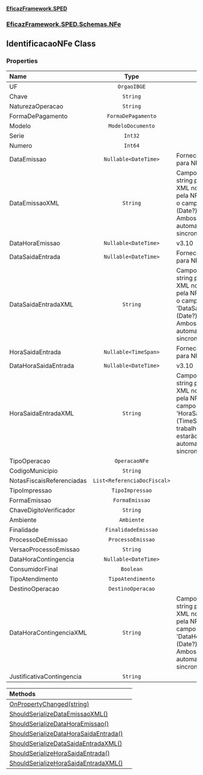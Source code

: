 #### [EficazFramework.SPED](EficazFrameworkSPED.md 'EficazFramework SPED')
### [EficazFramework.SPED.Schemas.NFe](EficazFramework.SPED.Schemas.NFe.md 'EficazFramework.SPED.Schemas.NFe')

## IdentificacaoNFe Class
### Properties

| Name | Type | |
| :--- | :---: | :--- |
| UF | `OrgaoIBGE` |  |
| Chave | `String` |  |
| NaturezaOperacao | `String` |  |
| FormaDePagamento | `FormaDePagamento` |  |
| Modelo | `ModeloDocumento` |  |
| Serie | `Int32` |  |
| Numero | `Int64` |  |
| DataEmissao | `Nullable<DateTime>` | Fornece valores válidos para NFe 2.00 e 3.10 |
| DataEmissaoXML | `String` | Campo em formato string para escrita do XML no padrão exigido pela NF-e 2.00            Utilize o campo 'DataEmissao' (Date?) para trabalho. Ambos estarão            automaticamente em sincronia |
| DataHoraEmissao | `Nullable<DateTime>` | v3.10 |
| DataSaidaEntrada | `Nullable<DateTime>` | Fornece valores válidos para NFe 2.00 e 3.10 |
| DataSaidaEntradaXML | `String` | Campo em formato string para escrita do XML no padrão exigido pela NF-e 2.00            Utilize o campo 'DataSaidaEntrada' (Date?) para trabalho. Ambos estarão            automaticamente em sincronia |
| HoraSaidaEntrada | `Nullable<TimeSpan>` | Fornece valores válidos para NFe 2.00 e 3.10 |
| DataHoraSaidaEntrada | `Nullable<DateTime>` | v3.10 |
| HoraSaidaEntradaXML | `String` | Campo em formato string para escrita do XML no padrão exigido pela NF-e            Utilize o campo 'HoraSaidaEntrada' (TimeSpan?) para trabalho. Ambos estarão            automaticamente em sincronia |
| TipoOperacao | `OperacaoNFe` |  |
| CodigoMunicipio | `String` |  |
| NotasFiscaisReferenciadas | `List<ReferenciaDocFiscal>` |  |
| TipoImpressao | `TipoImpressao` |  |
| FormaEmissao | `FormaEmissao` |  |
| ChaveDigitoVerificador | `String` |  |
| Ambiente | `Ambiente` |  |
| Finalidade | `FinalidadeEmissao` |  |
| ProcessoDeEmissao | `ProcessoEmissao` |  |
| VersaoProcessoEmissao | `String` |  |
| DataHoraContingencia | `Nullable<DateTime>` |  |
| ConsumidorFinal | `Boolean` |  |
| TipoAtendimento | `TipoAtendimento` |  |
| DestinoOperacao | `DestinoOperacao` |  |
| DataHoraContingenciaXML | `String` | Campo em formato string para escrita do XML no padrão exigido pela NF-e            Utilize o campo 'DataHoraContingencia' (Date?) para trabalho. Ambos estarão            automaticamente em sincronia |
| JustificativaContingencia | `String` |  |

| Methods | |
| :--- | :--- |
| [OnPropertyChanged(string)](EficazFramework.SPED.Schemas.NFe/IdentificacaoNFe/OnPropertyChanged(string).md 'EficazFramework.SPED.Schemas.NFe.IdentificacaoNFe.OnPropertyChanged(string)') | |
| [ShouldSerializeDataEmissaoXML()](EficazFramework.SPED.Schemas.NFe/IdentificacaoNFe/ShouldSerializeDataEmissaoXML().md 'EficazFramework.SPED.Schemas.NFe.IdentificacaoNFe.ShouldSerializeDataEmissaoXML()') | |
| [ShouldSerializeDataHoraEmissao()](EficazFramework.SPED.Schemas.NFe/IdentificacaoNFe/ShouldSerializeDataHoraEmissao().md 'EficazFramework.SPED.Schemas.NFe.IdentificacaoNFe.ShouldSerializeDataHoraEmissao()') | |
| [ShouldSerializeDataHoraSaidaEntrada()](EficazFramework.SPED.Schemas.NFe/IdentificacaoNFe/ShouldSerializeDataHoraSaidaEntrada().md 'EficazFramework.SPED.Schemas.NFe.IdentificacaoNFe.ShouldSerializeDataHoraSaidaEntrada()') | |
| [ShouldSerializeDataSaidaEntradaXML()](EficazFramework.SPED.Schemas.NFe/IdentificacaoNFe/ShouldSerializeDataSaidaEntradaXML().md 'EficazFramework.SPED.Schemas.NFe.IdentificacaoNFe.ShouldSerializeDataSaidaEntradaXML()') | |
| [ShouldSerializeHoraSaidaEntrada()](EficazFramework.SPED.Schemas.NFe/IdentificacaoNFe/ShouldSerializeHoraSaidaEntrada().md 'EficazFramework.SPED.Schemas.NFe.IdentificacaoNFe.ShouldSerializeHoraSaidaEntrada()') | |
| [ShouldSerializeHoraSaidaEntradaXML()](EficazFramework.SPED.Schemas.NFe/IdentificacaoNFe/ShouldSerializeHoraSaidaEntradaXML().md 'EficazFramework.SPED.Schemas.NFe.IdentificacaoNFe.ShouldSerializeHoraSaidaEntradaXML()') | |
